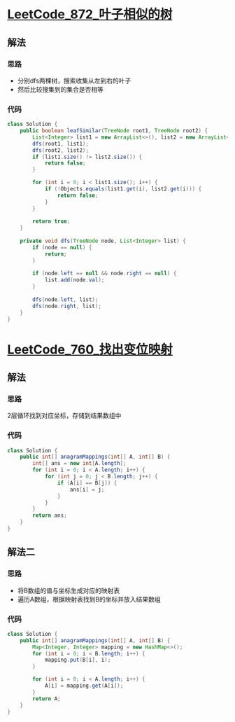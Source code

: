 # [LeetCode_872_叶子相似的树](https://leetcode-cn.com/problems/leaf-similar-trees/)
## 解法
### 思路
- 分别dfs两棵树，搜索收集从左到右的叶子
- 然后比较搜集到的集合是否相等
### 代码
```java
class Solution {
    public boolean leafSimilar(TreeNode root1, TreeNode root2) {
        List<Integer> list1 = new ArrayList<>(), list2 = new ArrayList<>();
        dfs(root1, list1);
        dfs(root2, list2);
        if (list1.size() != list2.size()) {
            return false;
        }

        for (int i = 0; i < list1.size(); i++) {
            if (!Objects.equals(list1.get(i), list2.get(i))) {
                return false;
            }
        }
        
        return true;
    }
    
    private void dfs(TreeNode node, List<Integer> list) {
        if (node == null) {
            return;
        }
        
        if (node.left == null && node.right == null) {
            list.add(node.val);
        }
        
        dfs(node.left, list);
        dfs(node.right, list);
    }
}
```
# [LeetCode_760_找出变位映射](https://leetcode-cn.com/problems/find-anagram-mappings/)
## 解法
### 思路
2层循环找到对应坐标，存储到结果数组中
### 代码
```java
class Solution {
    public int[] anagramMappings(int[] A, int[] B) {
        int[] ans = new int[A.length];
        for (int i = 0; i < A.length; i++) {
            for (int j = 0; j < B.length; j++) {
                if (A[i] == B[j]) {
                    ans[i] = j;
                }
            }
        }
        return ans;
    }
}
```
## 解法二
### 思路
- 将B数组的值与坐标生成对应的映射表
- 遍历A数组，根据映射表找到B的坐标并放入结果数组
### 代码
```java
class Solution {
    public int[] anagramMappings(int[] A, int[] B) {
        Map<Integer, Integer> mapping = new HashMap<>();
        for (int i = 0; i < B.length; i++) {
            mapping.put(B[i], i);
        }

        for (int i = 0; i < A.length; i++) {
            A[i] = mapping.get(A[i]);
        }
        return A;
    }
}
```